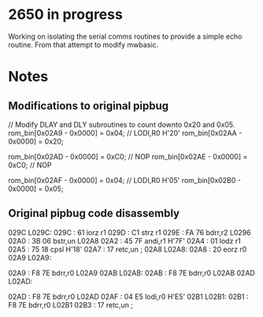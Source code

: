 # 2650 in progress
 Working on isolating the serial comms routines to provide a simple echo routine.
 From that attempt to modify mwbasic.
 
# Notes

## Modifications to original pipbug

// Modify DLAY and DLY subroutines to count downto 0x20 and 0x05.
rom_bin[0x02A9 - 0x0000] = 0x04;    // LODI,R0 H'20'
rom_bin[0x02AA - 0x0000] = 0x20;

rom_bin[0x02AD - 0x0000] = 0xC0;    // NOP
rom_bin[0x02AE - 0x0000] = 0xC0;    // NOP

rom_bin[0x02AF - 0x0000] = 0x04;    // LODI,R0 H'05'
rom_bin[0x02B0 - 0x0000] = 0x05;

## Original pipbug code disassembly
029C			L029C:
029C : 61		iorz	r1
029D : C1		strz	r1
029E : FA 76	bdrr,r2	L0296
02A0 : 3B 06	bstr,un	L02A8
02A2 : 45 7F	andi,r1	H'7F'
02A4 : 01		lodz	r1
02A5 : 75 18	cpsl	H'18'
02A7 : 17		retc,un
;
02A8			L02A8:
02A8 : 20		eorz	r0
02A9			L02A9:

02A9 : F8 7E	bdrr,r0	L02A9
02AB			L02AB:
02AB : F8 7E	bdrr,r0	L02AB
02AD			L02AD:

02AD : F8 7E	bdrr,r0	L02AD
02AF : 04 E5	lodi,r0	H'E5'
02B1			L02B1:
02B1 : F8 7E	bdrr,r0	L02B1
02B3 : 17		retc,un
;